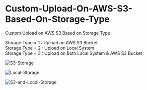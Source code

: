 # Custom-Upload-On-AWS-S3-Based-On-Storage-Type
Custom Upload on AWS S3 Based on Storage Type

Storage Type = 1 : Upload on AWS S3 Bucket<br/>
Storage Type = 2 : Upload on Local System<br/>
Storage Type = 3 : Upload on Both Local System & AWS S3 Bucket<br/>

![S3-Storage](https://user-images.githubusercontent.com/8852999/84937902-16db3a00-b0fa-11ea-817b-43847e43471a.png)

![Local-Storage](https://user-images.githubusercontent.com/8852999/84937907-1a6ec100-b0fa-11ea-9b32-d1d9af2fd1bc.png)

![S3-and-Local-Storage](https://user-images.githubusercontent.com/8852999/84937924-1fcc0b80-b0fa-11ea-904f-1cde8f534c1c.png)

